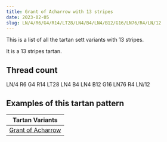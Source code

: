 ```yaml
---
title: Grant of Acharrow with 13 stripes
date: 2023-02-05
slug: LN/4/R6/G4/R14/LT28/LN4/B4/LN4/B12/G16/LN76/R4/LN/12
---
```

This is a list of all the tartan sett variants with 13 stripes.

It is a 13 stripes tartan.


## Thread count
LN/4 R6 G4 R14 LT28 LN4 B4 LN4 B12 G16 LN76 R4 LN/12

## Examples of this tartan pattern

| Tartan Variants |
|---------------|
| [Grant of Acharrow](/variants/ln/4/r6/g4/r14/lt28/ln4/b4/ln4/b12/g16/ln76/r4/ln/12-b304080-g008000-lne0e0e0-lt906030-rc00000)||
